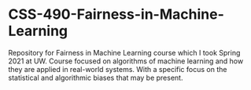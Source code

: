 # CSS-490-Fairness-in-Machine-Learning
Repository for Fairness in Machine Learning course which I took Spring 2021 at UW. Course focused on algorithms of machine learning and how they are applied in real-world systems. With a specific focus on the statistical and algorithmic biases that may be present. 
